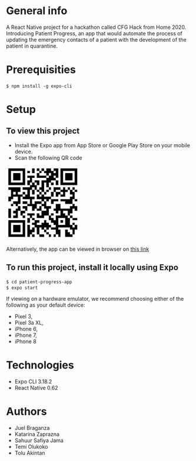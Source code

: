 # General info
A React Native project for a hackathon called CFG Hack from Home 2020. Introducing Patient Progress, an app that would automate the process of updating the emergency contacts of a patient with the development of the patient in quarantine.

# Prerequisities
```
$ npm install -g expo-cli
```

# Setup
## To view this project 
* Install the Expo app from App Store or Google Play Store on your mobile device.
* Scan the following QR code 
<img src="assets/QR.png" width="200" height="200">

Alternatively, the app can be viewed in browser on <a href="https://expo.io/@kate97z/patient-progress-app">this link</a>

## To run this project, install it locally using Expo
```
$ cd patient-progress-app
$ expo start 
```
If viewing on a hardware emulator, we recommend choosing either of the following as your default device:
- Pixel 3,
- Pixel 3a XL,
- iPhone 6,
- iPhone 7,
- iPhone 8 

# Technologies
* Expo CLI 3.18.2
* React Native 0.62

# Authors
* Juel Braganza 
* Katarina Zaprazna 
* Sahuur Safiya Jama 
* Temi Olukoko 
* Tolu Akintan 